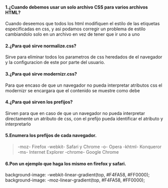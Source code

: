 #### 1.¿Cuando debemos  usar un solo archivo CSS para varios archivos HTML?
Cuando deseemos que todos los html modifiquen el estilo de las etiquetas especificadas en css, y asi podamos corregir un problema de estilo cambiandolo solo en un archivo en vez de tener que ir uno a uno
#### 2.¿Para qué sirve normalize.css?
Sirve para eliminar todos los parametros de css heredados de el navegador y la configuracion de este por parte del usuario.
#### 3.¿Para qué sirve modernizr.css?
Para que encaso de que un navegador no pueda interpretar atributos css el modernizr se encargara que el contenido se muestre como debe
#### 4.¿Para qué sirven los prefijos?
Sirven para que en caso de que un navegador no pueda interpretar directamente un atributo de css, con el prefijo pueda identificar el atributo y interpretarlo
#### 5.Enumera los prefijos de cada navegador.
> -moz-  Firefox
-webkit-	Safari y Chrome
-o-	Opera
-khtml-	Konqueror
-ms-	Internet Explorer
-chrome-	Google Chrome

#### 6.Pon un ejemplo que haga los mismo en firefox y safari.
 background-image: -webkit-linear-gradient(top, #F4FA58, #FF0000);
  background-image:    -moz-linear-gradient(top, #F4FA58, #FF0000); 
